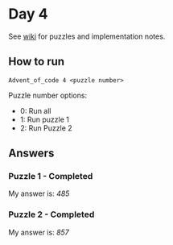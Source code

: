 # Day 4

See [wiki](https://github.com/jio125/Advent-of-code-2022/wiki/Day-4-Camp-Cleanup) for puzzles and implementation notes.

## How to run

`Advent_of_code 4 <puzzle number>`

Puzzle number options:

- 0: Run all
- 1: Run puzzle 1
- 2: Run Puzzle 2

## Answers

### Puzzle 1 - Completed

My answer is: *485*

### Puzzle 2 - Completed

My answer is: *857*
